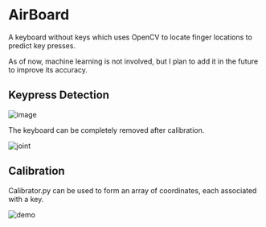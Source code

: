 # AirBoard
A keyboard without keys which uses OpenCV to locate finger locations to predict key presses.

As of now, machine learning is not involved, but I plan to add it in the future to improve its accuracy.

## Keypress Detection

![image](https://user-images.githubusercontent.com/62809012/120276644-f5c71700-c280-11eb-8f9c-4622c8f066eb.png)

The keyboard can be completely removed after calibration.

![joint](https://user-images.githubusercontent.com/62809012/120276119-49853080-c280-11eb-9949-66190d68516b.JPG)

## Calibration
Calibrator.py can be used to form an array of coordinates, each associated with a key.

![demo](https://user-images.githubusercontent.com/62809012/120268374-ae865980-c273-11eb-9057-50975c99cdcf.gif)

